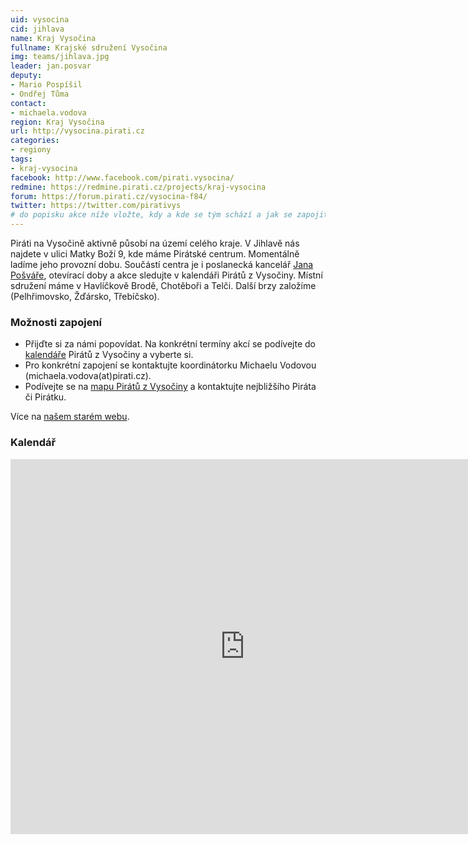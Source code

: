 ```yaml
---
uid: vysocina
cid: jihlava
name: Kraj Vysočina
fullname: Krajské sdružení Vysočina
img: teams/jihlava.jpg
leader: jan.posvar
deputy:
- Mario Pospíšil
- Ondřej Tůma
contact:
- michaela.vodova
region: Kraj Vysočina
url: http://vysocina.pirati.cz
categories:
- regiony
tags:
- kraj-vysocina
facebook: http://www.facebook.com/pirati.vysocina/
redmine: https://redmine.pirati.cz/projects/kraj-vysocina
forum: https://forum.pirati.cz/vysocina-f84/
twitter: https://twitter.com/pirativys
# do popisku akce níže vložte, kdy a kde se tým schází a jak se zapojit
---
```

 
Piráti na Vysočině aktivně působí na území celého kraje. V Jihlavě nás najdete v ulici Matky Boží 9, kde máme Pirátské centrum. Momentálně ladíme jeho provozní dobu. Součástí centra je i poslanecká kancelář [Jana Pošváře](https://www.pirati.cz/lide/jan-posvar/), otevírací doby a akce sledujte v kalendáři Pirátů z Vysočiny. Místní sdružení máme v Havlíčkově Brodě, Chotěboři a Telči. Další brzy založíme (Pelhřimovsko, Žďársko, Třebíčsko).
 
### Možnosti zapojení
 
* Přijďte si za námi popovídat. Na konkrétní termíny akcí se podívejte do [kalendáře](https://calendar.google.com/calendar/embed?src=r26esfjiivuu9temt46dholqhs%40group.calendar.google.com&ctz=Europe%2FPrague) Pirátů z Vysočiny a vyberte si.
* Pro konkrétní zapojení se kontaktujte koordinátorku Michaelu Vodovou (michaela.vodova(аt)pirati.cz).
* Podívejte se na [mapu Pirátů z Vysočiny](https://drive.google.com/open?id=1ZVfpma9qRjEPVzhjQKxsAmhCI_c1dyYF&usp=sharing) a kontaktujte nejbližšího Piráta či Pirátku.
 
Více na [našem starém webu](https://wiki.pirati.cz/regiony/vysocina/start).

### Kalendář
<iframe src="https://calendar.google.com/calendar/embed?src=r26esfjiivuu9temt46dholqhs%40group.calendar.google.com&ctz=Europe%2FPrague" style="border: 0" width="750" height="600" frameborder="0" scrolling="no"></iframe>
